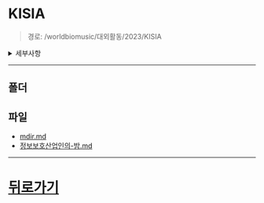 # KISIA
> 경로: /worldbiomusic/대외활동/2023/KISIA
<details>
<summary>세부사항</summary>

- 폴더: 0
- 파일: 2
</details>

---


## 폴더

## 파일
- [mdir.md](./mdir.md)
- [정보보호산업인의-밤.md](./정보보호산업인의-밤.md)
---
# [뒤로가기](../mdir.md)
